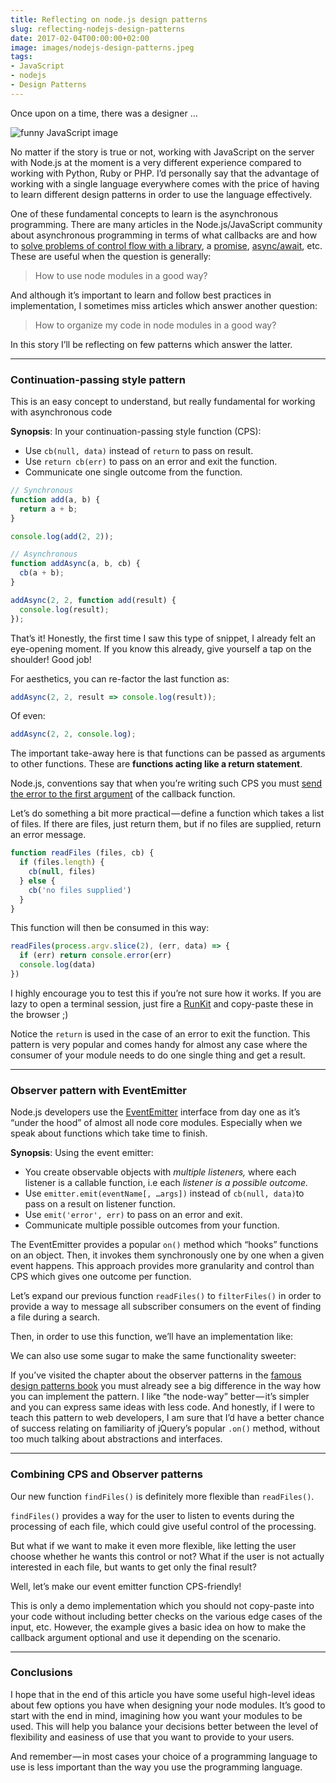```yaml
---
title: Reflecting on node.js design patterns
slug: reflecting-nodejs-design-patterns
date: 2017-02-04T00:00:00+02:00
image: images/nodejs-design-patterns.jpeg
tags:
- JavaScript
- nodejs
- Design Patterns
---
```


Once upon on a time, there was a designer …

![funny JavaScript image](https://cdn-images-1.medium.com/max/800/1*o-Igk7ZgpSz2Zu4syTG3-A.jpeg)

No matter if the story is true or not, working with JavaScript on the server with Node.js at the moment is a very different experience compared to working with Python, Ruby or PHP. I’d personally say that the advantage of working with a single language everywhere comes with the price of having to learn different design patterns in order to use the language effectively.

One of these fundamental concepts to learn is the asynchronous programming. There are many articles in the Node.js/JavaScript community about asynchronous programming in terms of what callbacks are and how to [solve problems of control flow with a library](https://www.npmjs.com/package/async), a [promise](https://developer.mozilla.org/en/docs/Web/JavaScript/Reference/Global_Objects/Promise), [async/await](https://developer.mozilla.org/en-US/docs/Web/JavaScript/Reference/Statements/async_function), etc. These are useful when the question is generally:

> How to use node modules in a good way?

And although it’s important to learn and follow best practices in implementation, I sometimes miss articles which answer another question:

> How to organize my code in node modules in a good way?

In this story I’ll be reflecting on few patterns which answer the latter.

<hr>

### Continuation-passing style pattern

This is an easy concept to understand, but really fundamental for working with asynchronous code

**Synopsis**: In your continuation-passing style function (CPS):

*   Use `cb(null, data)` instead of `return` to pass on result.
*   Use `return cb(err)` to pass on an error and exit the function.
*   Communicate one single outcome from the function.

```js
// Synchronous
function add(a, b) {
  return a + b;
}

console.log(add(2, 2));

// Asynchronous
function addAsync(a, b, cb) {
  cb(a + b);
}

addAsync(2, 2, function add(result) {
  console.log(result);
});
```

That’s it! Honestly, the first time I saw this type of snippet, I already felt an eye-opening moment. If you know this already, give yourself a tap on the shoulder! Good job!

For aesthetics, you can re-factor the last function as:

```js
addAsync(2, 2, result => console.log(result));
```

Of even:

```js
addAsync(2, 2, console.log);
```
The important take-away here is that functions can be passed as arguments to other functions. These are **functions acting like a return statement**.

Node.js, conventions say that when you’re writing such CPS you must [send the error to the first argument](https://nodejs.org/api/errors.html#errors_error_propagation_and_interception) of the callback function.

Let’s do something a bit more practical — define a function which takes a list of files. If there are files, just return them, but if no files are supplied, return an error message.

```js
function readFiles (files, cb) {
  if (files.length) {
    cb(null, files)
  } else {
    cb('no files supplied')
  }
}
```

This function will then be consumed in this way:

```js
readFiles(process.argv.slice(2), (err, data) => {
  if (err) return console.error(err)
  console.log(data)
})
```

I highly encourage you to test this if you’re not sure how it works. If you are lazy to open a terminal session, just fire a [RunKit](https://runkit.com/home) and copy-paste these in the browser ;)

Notice the `return` is used in the case of an error to exit the function. This pattern is very popular and comes handy for almost any case where the consumer of your module needs to do one single thing and get a result.

<hr>

### Observer pattern with EventEmitter

Node.js developers use the [EventEmitter](https://nodejs.org/api/events.html#events_emitter_on_eventname_listener) interface from day one as it’s “under the hood” of almost all node core modules. Especially when we speak about functions which take time to finish.

**Synopsis**: Using the event emitter:

*   You create observable objects with _multiple listeners,_ where each listener is a callable function, i.e each _listener is a possible outcome._
*   Use `emitter.emit(eventName[, …args])` instead of `cb(null, data)`to pass on a result on listener function.
*   Use `emit('error', err)` to pass on an error and exit.
*   Communicate multiple possible outcomes from your function.

The EventEmitter provides a popular `on()` method which “hooks” functions on an object. Then, it invokes them synchronously one by one when a given event happens. This approach provides more granularity and control than CPS which gives one outcome per function.

Let’s expand our previous function `readFiles()` to `filterFiles()` in order to provide a way to message all subscriber consumers on the event of finding a file during a search.

<script src="https://gist.github.com/kalinchernev/15cbee0731612dc6388c2f0e1cafa6b7.js"></script>

Then, in order to use this function, we’ll have an implementation like:

<script src="https://gist.github.com/kalinchernev/4fb5f5129a202bd14bb9518bcef74244.js"></script>

We can also use some sugar to make the same functionality sweeter:

<script src="https://gist.github.com/kalinchernev/223e3170b53307b5ca0e3d02afcd93ea.js"></script>

If you’ve visited the chapter about the observer patterns in the [famous design patterns book](https://www.amazon.com/Design-Patterns-Elements-Reusable-Object-Oriented-ebook/dp/B000SEIBB8) you must already see a big difference in the way how you can implement the pattern. I like “the node-way” better — it’s simpler and you can express same ideas with less code. And honestly, if I were to teach this pattern to web developers, I am sure that I’d have a better chance of success relating on familiarity of jQuery’s popular `.on()` method, without too much talking about abstractions and interfaces.

<hr>

### Combining CPS and Observer patterns

Our new function `findFiles()` is definitely more flexible than `readFiles()`.

`findFiles()` provides a way for the user to listen to events during the processing of each file, which could give useful control of the processing.

But what if we want to make it even more flexible, like letting the user choose whether he wants this control or not? What if the user is not actually interested in each file, but wants to get only the final result?

Well, let’s make our event emitter function CPS-friendly!

<script src="https://gist.github.com/kalinchernev/985b975fe6591675ce2272b53846b2c8.js"></script>

This is only a demo implementation which you should not copy-paste into your code without including better checks on the various edge cases of the input, etc. However, the example gives a basic idea on how to make the callback argument optional and use it depending on the scenario.

<hr>

### Conclusions

I hope that in the end of this article you have some useful high-level ideas about few options you have when designing your node modules. It’s good to start with the end in mind, imagining how you want your modules to be used. This will help you balance your decisions better between the level of flexibility and easiness of use that you want to provide to your users.

And remember — in most cases your choice of a programming language to use is less important than the way you use the programming language.
